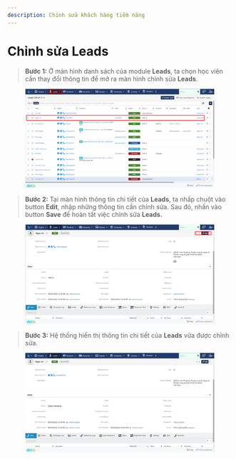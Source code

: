 ```yaml
---
description: Chỉnh sửa khách hàng tiềm năng
---
```


# Chỉnh sửa Leads

> **Bước 1:** Ở màn hình danh sách của module **Leads**, ta chọn học viên cần thay đổi thông tin để mở ra màn hình chỉnh sửa **Leads**.

<figure><img src="../../.gitbook/assets/image (82).png" alt=""><figcaption></figcaption></figure>

> **Bước 2:** Tại màn hình thông tin chi tiết của **Leads**, ta nhấp chuột vào button **Edit**, nhập những thông tin cần chỉnh sửa. Sau đó, nhấn vào button **Save** để hoàn tất việc chỉnh sửa **Leads.**

<figure><img src="../../.gitbook/assets/image (85).png" alt=""><figcaption></figcaption></figure>

> **Bước 3:** Hệ thống hiển thị thông tin chi tiết của **Leads** vừa được chỉnh sửa.

<figure><img src="../../.gitbook/assets/image (7) (1) (4).png" alt=""><figcaption></figcaption></figure>

